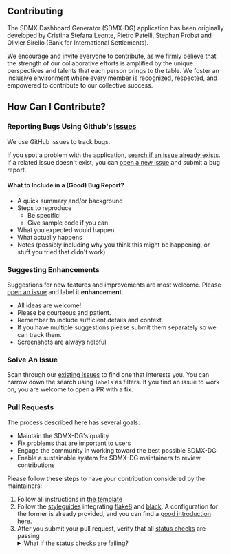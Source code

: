 ## Contributing

The SDMX Dashboard Generator (SDMX-DG) application has been originally developed by Cristina Stefana Leonte, Pietro Patelli, Stephan Probst and Olivier Sirello (Bank for International Settlements).

We encourage and invite everyone to contribute, as we firmly believe that the strength of our collaborative efforts is amplified by the unique perspectives and talents that each person brings to the table. We foster an inclusive environment where every member is recognized, respected, and empowered to contribute to our collective success.

## How Can I Contribute?

### Reporting Bugs Using Github's [Issues](https://github.com/bis-med-it/SDMX-dashboard-generator/issues)

We use GitHub issues to track bugs.

If you spot a problem with the application, [search if an issue already exists](https://github.com/bis-med-it/SDMX-dashboard-generator/issues). If a related issue doesn't exist, you can [open a new issue](https://github.com/bis-med-it/SDMX-dashboard-generator/issues/new) and submit a bug report.

#### What to Include in a (Good) Bug Report?

- A quick summary and/or background
- Steps to reproduce
  - Be specific!
  - Give sample code if you can.
- What you expected would happen
- What actually happens
- Notes (possibly including why you think this might be happening, or stuff you tried that didn't work)

### Suggesting Enhancements

Suggestions for new features and improvements are most welcome. Please [open an issue](https://github.com/bis-med-it/SDMX-dashboard-generator/issues/new) and label it **enhancement**.

- All ideas are welcome!
- Please be courteous and patient.
- Remember to include sufficient details and context.
- If you have multiple suggestions please submit them separately so we can track them.
- Screenshots are always helpful

### Solve An Issue

Scan through our [existing issues](https://github.com/bis-med-it/SDMX-dashboard-generator/issues) to find one that interests you. You can narrow down the search using `labels` as filters.
If you find an issue to work on, you are welcome to open a PR with a fix.

### Pull Requests

The process described here has several goals:

- Maintain the SDMX-DG's quality
- Fix problems that are important to users
- Engage the community in working toward the best possible SDMX-DG
- Enable a sustainable system for SDMX-DG maintainers to review contributions

Please follow these steps to have your contribution considered by the maintainers:

1. Follow all instructions in [the template](PULL_REQUEST_TEMPLATE.md)
2. Follow the [styleguides](#styleguides) integrating [flake8](https://flake8.pycqa.org/en/latest/) and [black](https://black.readthedocs.io/en/stable/index.html). A configuration for the former is already provided, and you can find a [good introduction here](https://medium.com/@huzaifazahoor654/improving-code-quality-with-flake8-and-black-a-guide-for-python-developers-c374168d5884).
3. After you submit your pull request, verify that all [status checks](https://help.github.com/articles/about-status-checks/) are passing <details><summary>What if the status checks are failing?</summary>If a status check is failing, and you believe that the failure is unrelated to your change, please leave a comment on the pull request explaining why you believe the failure is unrelated. A maintainer will re-run the status check for you. If we conclude that the failure was a false positive, then we will open an issue to track that problem with our status check suite.</details>
